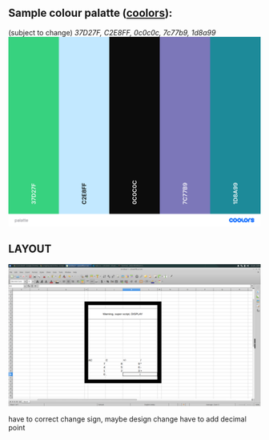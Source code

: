 ## Sample colour palatte ([coolors](http://coolors.co)):
(subject to change)
_37D27F, C2E8FF, 0c0c0c, 7c77b9, 1d8a99_
![view](./images/palatte.png)

## LAYOUT
![view](./images/layout.png)

have to correct change sign, maybe design change
have to add decimal point